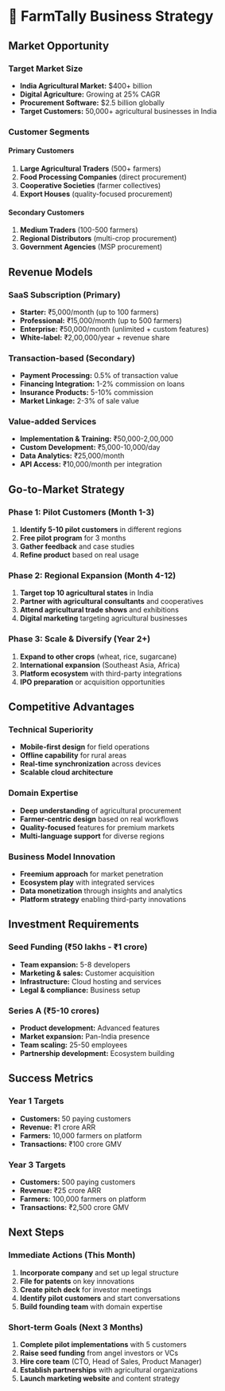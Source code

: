 # 💼 FarmTally Business Strategy

## Market Opportunity

### **Target Market Size**
- **India Agricultural Market:** $400+ billion
- **Digital Agriculture:** Growing at 25% CAGR
- **Procurement Software:** $2.5 billion globally
- **Target Customers:** 50,000+ agricultural businesses in India

### **Customer Segments**

#### **Primary Customers**
1. **Large Agricultural Traders** (500+ farmers)
2. **Food Processing Companies** (direct procurement)
3. **Cooperative Societies** (farmer collectives)
4. **Export Houses** (quality-focused procurement)

#### **Secondary Customers**
1. **Medium Traders** (100-500 farmers)
2. **Regional Distributors** (multi-crop procurement)
3. **Government Agencies** (MSP procurement)

## Revenue Models

### **SaaS Subscription (Primary)**
- **Starter:** ₹5,000/month (up to 100 farmers)
- **Professional:** ₹15,000/month (up to 500 farmers)
- **Enterprise:** ₹50,000/month (unlimited + custom features)
- **White-label:** ₹2,00,000/year + revenue share

### **Transaction-based (Secondary)**
- **Payment Processing:** 0.5% of transaction value
- **Financing Integration:** 1-2% commission on loans
- **Insurance Products:** 5-10% commission
- **Market Linkage:** 2-3% of sale value

### **Value-added Services**
- **Implementation & Training:** ₹50,000-2,00,000
- **Custom Development:** ₹5,000-10,000/day
- **Data Analytics:** ₹25,000/month
- **API Access:** ₹10,000/month per integration

## Go-to-Market Strategy

### **Phase 1: Pilot Customers (Month 1-3)**
1. **Identify 5-10 pilot customers** in different regions
2. **Free pilot program** for 3 months
3. **Gather feedback** and case studies
4. **Refine product** based on real usage

### **Phase 2: Regional Expansion (Month 4-12)**
1. **Target top 10 agricultural states** in India
2. **Partner with agricultural consultants** and cooperatives
3. **Attend agricultural trade shows** and exhibitions
4. **Digital marketing** targeting agricultural businesses

### **Phase 3: Scale & Diversify (Year 2+)**
1. **Expand to other crops** (wheat, rice, sugarcane)
2. **International expansion** (Southeast Asia, Africa)
3. **Platform ecosystem** with third-party integrations
4. **IPO preparation** or acquisition opportunities

## Competitive Advantages

### **Technical Superiority**
- **Mobile-first design** for field operations
- **Offline capability** for rural areas
- **Real-time synchronization** across devices
- **Scalable cloud architecture**

### **Domain Expertise**
- **Deep understanding** of agricultural procurement
- **Farmer-centric design** based on real workflows
- **Quality-focused** features for premium markets
- **Multi-language support** for diverse regions

### **Business Model Innovation**
- **Freemium approach** for market penetration
- **Ecosystem play** with integrated services
- **Data monetization** through insights and analytics
- **Platform strategy** enabling third-party innovations

## Investment Requirements

### **Seed Funding (₹50 lakhs - ₹1 crore)**
- **Team expansion:** 5-8 developers
- **Marketing & sales:** Customer acquisition
- **Infrastructure:** Cloud hosting and services
- **Legal & compliance:** Business setup

### **Series A (₹5-10 crores)**
- **Product development:** Advanced features
- **Market expansion:** Pan-India presence
- **Team scaling:** 25-50 employees
- **Partnership development:** Ecosystem building

## Success Metrics

### **Year 1 Targets**
- **Customers:** 50 paying customers
- **Revenue:** ₹1 crore ARR
- **Farmers:** 10,000 farmers on platform
- **Transactions:** ₹100 crore GMV

### **Year 3 Targets**
- **Customers:** 500 paying customers
- **Revenue:** ₹25 crore ARR
- **Farmers:** 100,000 farmers on platform
- **Transactions:** ₹2,500 crore GMV

## Next Steps

### **Immediate Actions (This Month)**
1. **Incorporate company** and set up legal structure
2. **File for patents** on key innovations
3. **Create pitch deck** for investor meetings
4. **Identify pilot customers** and start conversations
5. **Build founding team** with domain expertise

### **Short-term Goals (Next 3 Months)**
1. **Complete pilot implementations** with 5 customers
2. **Raise seed funding** from angel investors or VCs
3. **Hire core team** (CTO, Head of Sales, Product Manager)
4. **Establish partnerships** with agricultural organizations
5. **Launch marketing website** and content strategy